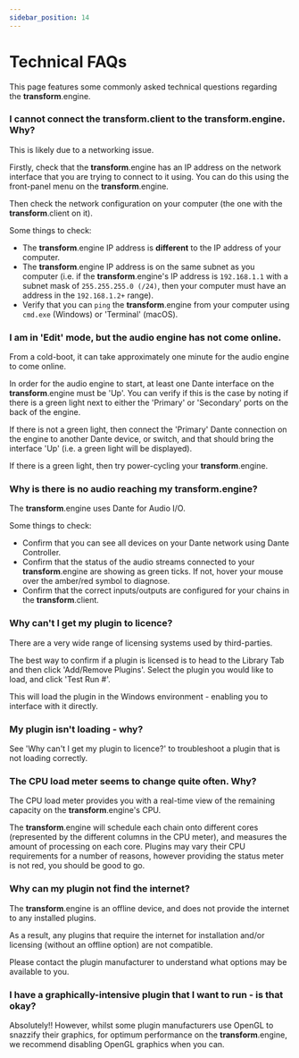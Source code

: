 ```yaml
---
sidebar_position: 14
---
```


# Technical FAQs

This page features some commonly asked technical questions regarding the **transform**.engine.

### I cannot connect the **transform**.client to the **transform**.engine. Why?

This is likely due to a networking issue.

Firstly, check that the **transform**.engine has an IP address on the network interface that you are trying to connect to it using. You can do this using the front-panel menu on the **transform**.engine.

Then check the network configuration on your computer (the one with the **transform**.client on it).

Some things to check:

- The **transform**.engine IP address is **different** to the IP address of your computer.
- The **transform**.engine IP address is on the same subnet as you computer (i.e. if the **transform**.engine's IP address is `192.168.1.1` with a subnet mask of `255.255.255.0 (/24)`, then your computer must have an address in the `192.168.1.2+` range).
- Verify that you can `ping` the **transform**.engine from your computer using `cmd.exe` (Windows) or 'Terminal' (macOS).

### I am in 'Edit' mode, but the audio engine has not come online.

From a cold-boot, it can take approximately one minute for the audio engine to come online.

In order for the audio engine to start, at least one Dante interface on the **transform**.engine must be 'Up'. You can verify if this is the case by noting if there is a green light next to either the 'Primary' or 'Secondary' ports on the back of the engine.

If there is not a green light, then connect the 'Primary' Dante connection on the engine to another Dante device, or switch, and that should bring the interface 'Up' (i.e. a green light will be displayed).

If there is a green light, then try power-cycling your **transform**.engine.

### Why is there is no audio reaching my **transform**.engine?

The **transform**.engine uses Dante for Audio I/O.

Some things to check:

- Confirm that you can see all devices on your Dante network using Dante Controller.
- Confirm that the status of the audio streams connected to your **transform**.engine are showing as green ticks. If not, hover your mouse over the amber/red symbol to diagnose.
- Confirm that the correct inputs/outputs are configured for your chains in the **transform**.client.

### Why can't I get my plugin to licence?

There are a very wide range of licensing systems used by third-parties.

The best way to confirm if a plugin is licensed is to head to the Library Tab and then click 'Add/Remove Plugins'. Select the plugin you would like to load, and click 'Test Run #'.

This will load the plugin in the Windows environment - enabling you to interface with it directly.

### My plugin isn't loading - why?

See 'Why can't I get my plugin to licence?' to troubleshoot a plugin that is not loading correctly.

### The CPU load meter seems to change quite often. Why?

The CPU load meter provides you with a real-time view of the remaining capacity on the **transform**.engine's CPU.

The **transform**.engine will schedule each chain onto different cores (represented by the different
columns in the CPU meter), and measures the amount of processing on each core. Plugins may vary
their CPU requirements for a number of reasons, however providing the status meter is not red, you
should be good to go.

### Why can my plugin not find the internet?

The **transform**.engine is an offline device, and does not provide the internet to any installed plugins.

As a result, any plugins that require the internet for installation and/or licensing (without an offline option) are not compatible.

Please contact the plugin manufacturer to understand what options may be available to you.

### I have a graphically-intensive plugin that I want to run - is that okay?

Absolutely!! However, whilst some plugin manufacturers use OpenGL to snazzify their graphics, for
optimum performance on the **transform**.engine, we recommend disabling OpenGL graphics when you
can.

